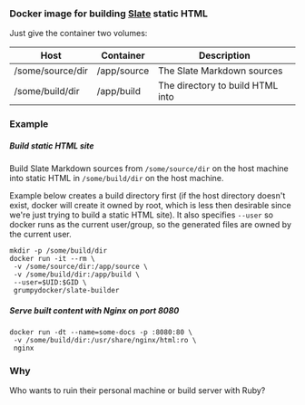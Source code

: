 ### Docker image for building [Slate](https://github.com/tripit/slate) static HTML

Just give the container two volumes:

|Host|Container|Description|
|----|---------|-----------|
|/some/source/dir|/app/source|The Slate Markdown sources|
|/some/build/dir|/app/build|The directory to build HTML into|

### Example

##### Build static HTML site

Build Slate Markdown sources from `/some/source/dir` on the host machine into static HTML in `/some/build/dir` on the host machine.

Example below creates a build directory first (if the host directory doesn't exist, docker will create it owned by root, which is less then desirable since we're just trying to build a static HTML site).  It also specifies `--user` so docker runs as the current user/group, so the generated files are owned by the current user.

```
mkdir -p /some/build/dir
docker run -it --rm \
 -v /some/source/dir:/app/source \
 -v /some/build/dir:/app/build \
 --user=$UID:$GID \
 grumpydocker/slate-builder
```

##### Serve built content with Nginx on port 8080

```
docker run -dt --name=some-docs -p :8080:80 \
 -v /some/build/dir:/usr/share/nginx/html:ro \
 nginx
```

### Why

Who wants to ruin their personal machine or build server with Ruby?
